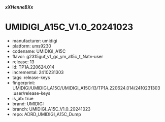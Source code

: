 ***xXHenneBXx***

# UMIDIGI_A15C_V1.0_20241023
- manufacturer: umidigi
- platform: ums9230
- codename: UMIDIGI_A15C
- flavor: g2315guf_v1_gc_ym_a15c_t_Natv-user
- release: 13
- id: TP1A.220624.014
- incremental: 2410231303
- tags: release-keys
- fingerprint: UMIDIGI/UMIDIGI_A15C/UMIDIGI_A15C:13/TP1A.220624.014/2410231303:user/release-keys
- is_ab: true
- brand: UMIDIGI
- branch: UMIDIGI_A15C_V1.0_20241023
- repo: ADRD_UMIDIGI_A15C_Dump
